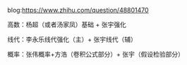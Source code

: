blog:https://www.zhihu.com/question/48801470



高数：杨超（或者汤家凤）基础 + 张宇强化

线代：李永乐线代强化（主）+ 张宇线代（辅）

概率：张伟概率+方浩（卷积公式部分）+ 张宇（假设检验部分）


